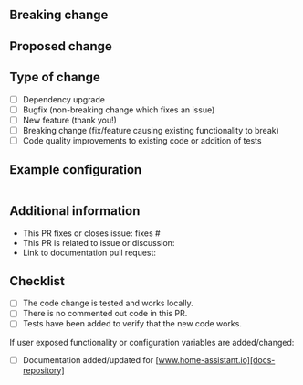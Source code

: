 <!--
  You are amazing! Thanks for contributing to our project!
  Please, DO NOT DELETE ANY TEXT from this template! (unless instructed).
-->

## Breaking change

<!--
  If your PR contains a breaking change for existing users, it is important
  to tell them what breaks, how to make it work again and why we did this.
  This piece of text is published with the release notes, so it helps if you
  write it towards our users, not us.
  Note: Remove this section if this PR is NOT a breaking change.
-->

## Proposed change

<!--
  Describe the big picture of your changes here to communicate to the
  maintainers why we should accept this pull request. If it fixes a bug
  or resolves a feature request, be sure to link to that issue or discussion
  in the additional information section.
-->

## Type of change

<!--
  What type of change does your PR introduce to the Home Assistant frontend?
  NOTE: Please, check only 1! box!
  If your PR requires multiple boxes to be checked, you'll most likely need to
  split it into multiple PRs. This makes things easier and faster to code review.
-->

- [ ] Dependency upgrade
- [ ] Bugfix (non-breaking change which fixes an issue)
- [ ] New feature (thank you!)
- [ ] Breaking change (fix/feature causing existing functionality to break)
- [ ] Code quality improvements to existing code or addition of tests

## Example configuration

<!--
  Supplying a configuration snippet, makes it easier for a maintainer to test
  your PR.
-->

```yaml

```

## Additional information

<!--
  Details are important, and help maintainers processing your PR.
  Please be sure to fill out additional details, if applicable.
-->

- This PR fixes or closes issue: fixes #
- This PR is related to issue or discussion:
- Link to documentation pull request:

## Checklist

<!--
  Put an `x` in the boxes that apply. You can also fill these out after
  creating the PR. If you're unsure about any of them, don't hesitate to ask.
  We're here to help! This is simply a reminder of what we are going to look
  for before merging your code.
-->

- [ ] The code change is tested and works locally.
- [ ] There is no commented out code in this PR.
- [ ] Tests have been added to verify that the new code works.

If user exposed functionality or configuration variables are added/changed:

- [ ] Documentation added/updated for [www.home-assistant.io][docs-repository]

<!--
  Thank you for contributing <3
-->

[docs-repository]: https://github.com/home-assistant/home-assistant.io
